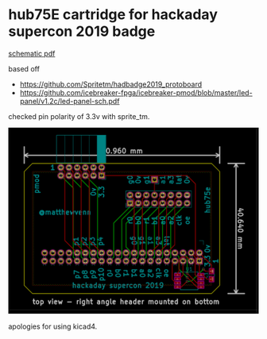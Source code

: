 # hub75E cartridge for hackaday supercon 2019 badge

[schematic pdf](schematic.pdf)

based off

* https://github.com/Spritetm/hadbadge2019_protoboard
* https://github.com/icebreaker-fpga/icebreaker-pmod/blob/master/led-panel/v1.2c/led-panel-sch.pdf

checked pin polarity of 3.3v with sprite_tm.

![pcb](pcb.png)

apologies for using kicad4.
